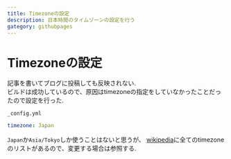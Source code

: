 ```yaml
---
title: Timezoneの設定
description: 日本時間のタイムゾーンの設定を行う
gategory: githubpages
---
```


# Timezoneの設定
記事を書いてブログに投稿しても反映されない.  
ビルドは成功しているので、原因はtimezoneの指定をしていなかったことだったので設定を行った.  

`_config.yml`
```yaml
timezone: Japan
```

`Japan`か`Asia/Tokyo`しか使うことはないと思うが、
[wikipedia](https://en.wikipedia.org/wiki/List_of_tz_database_time_zones)に全てのtimezoneのリストがあるので、変更する場合は参照する.  

